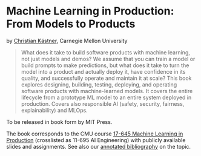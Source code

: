 # Machine Learning in Production: From Models to Products

by [Christian Kästner](https://www.cs.cmu.edu/~ckaestne/), Carnegie Mellon University

> What does it take to build software products with machine learning, not just models and demos? We assume that you can train a model or build prompts to make predictions, but what does it take to turn the model into a product and actually deploy it, have confidence in its quality, and successfully operate and maintain it at scale? This book explores designing, building, testing, deploying, and operating software products with machine-learned models. It covers the entire lifecycle from a prototype ML model to an entire system deployed in production. Covers also responsible AI (safety, security, fairness, explainability) and MLOps.

To be released in book form by MIT Press.


The book corresponds to the CMU course [17-645 Machine Learning in Production](https://mlip-cmu.github.io/) (crosslisted as 11-695 AI Engineering) with publicly available slides and assignments. See also our [annotated bibliography](https://github.com/ckaestne/seaibib) on the topic.

